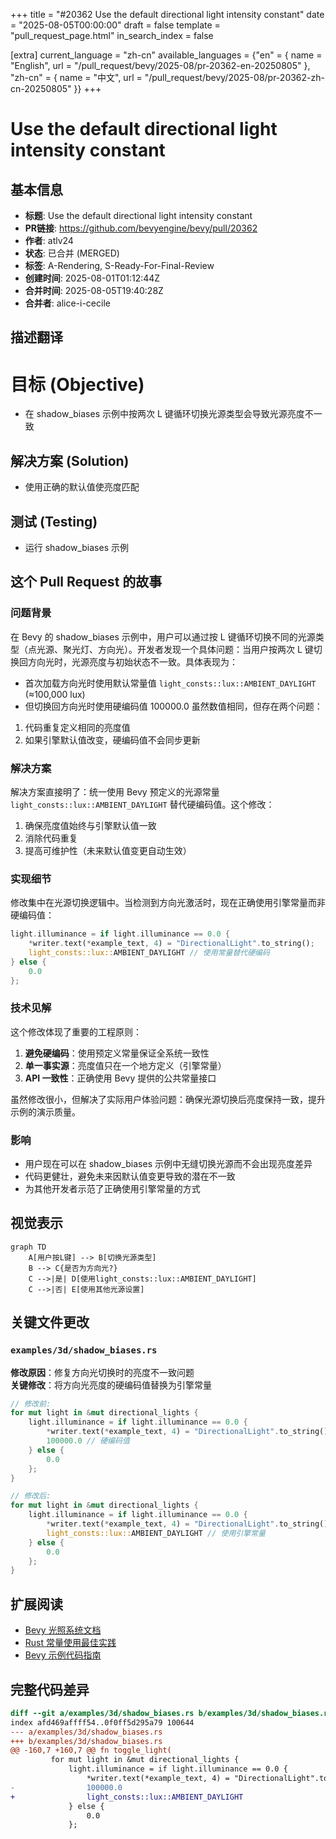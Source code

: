 +++
title = "#20362 Use the default directional light intensity constant"
date = "2025-08-05T00:00:00"
draft = false
template = "pull_request_page.html"
in_search_index = false

[extra]
current_language = "zh-cn"
available_languages = {"en" = { name = "English", url = "/pull_request/bevy/2025-08/pr-20362-en-20250805" }, "zh-cn" = { name = "中文", url = "/pull_request/bevy/2025-08/pr-20362-zh-cn-20250805" }}
+++

# Use the default directional light intensity constant

## 基本信息
- **标题**: Use the default directional light intensity constant
- **PR链接**: https://github.com/bevyengine/bevy/pull/20362
- **作者**: atlv24
- **状态**: 已合并 (MERGED)
- **标签**: A-Rendering, S-Ready-For-Final-Review
- **创建时间**: 2025-08-01T01:12:44Z
- **合并时间**: 2025-08-05T19:40:28Z
- **合并者**: alice-i-cecile

## 描述翻译

# 目标 (Objective)

- 在 shadow_biases 示例中按两次 L 键循环切换光源类型会导致光源亮度不一致

## 解决方案 (Solution)

- 使用正确的默认值使亮度匹配

## 测试 (Testing)

- 运行 shadow_biases 示例

## 这个 Pull Request 的故事

### 问题背景
在 Bevy 的 shadow_biases 示例中，用户可以通过按 L 键循环切换不同的光源类型（点光源、聚光灯、方向光）。开发者发现一个具体问题：当用户按两次 L 键切换回方向光时，光源亮度与初始状态不一致。具体表现为：
- 首次加载方向光时使用默认常量值 `light_consts::lux::AMBIENT_DAYLIGHT` (≈100,000 lux)
- 但切换回方向光时使用硬编码值 100000.0
虽然数值相同，但存在两个问题：
1. 代码重复定义相同的亮度值
2. 如果引擎默认值改变，硬编码值不会同步更新

### 解决方案
解决方案直接明了：统一使用 Bevy 预定义的光源常量 `light_consts::lux::AMBIENT_DAYLIGHT` 替代硬编码值。这个修改：
1. 确保亮度值始终与引擎默认值一致
2. 消除代码重复
3. 提高可维护性（未来默认值变更自动生效）

### 实现细节
修改集中在光源切换逻辑中。当检测到方向光激活时，现在正确使用引擎常量而非硬编码值：

```rust
light.illuminance = if light.illuminance == 0.0 {
    *writer.text(*example_text, 4) = "DirectionalLight".to_string();
    light_consts::lux::AMBIENT_DAYLIGHT // 使用常量替代硬编码
} else {
    0.0
};
```

### 技术见解
这个修改体现了重要的工程原则：
1. **避免硬编码**：使用预定义常量保证全系统一致性
2. **单一事实源**：亮度值只在一个地方定义（引擎常量）
3. **API 一致性**：正确使用 Bevy 提供的公共常量接口

虽然修改很小，但解决了实际用户体验问题：确保光源切换后亮度保持一致，提升示例的演示质量。

### 影响
- 用户现在可以在 shadow_biases 示例中无缝切换光源而不会出现亮度差异
- 代码更健壮，避免未来因默认值变更导致的潜在不一致
- 为其他开发者示范了正确使用引擎常量的方式

## 视觉表示

```mermaid
graph TD
    A[用户按L键] --> B[切换光源类型]
    B --> C{是否为方向光?}
    C -->|是| D[使用light_consts::lux::AMBIENT_DAYLIGHT]
    C -->|否| E[使用其他光源设置]
```

## 关键文件更改

### `examples/3d/shadow_biases.rs`
**修改原因**：修复方向光切换时的亮度不一致问题  
**关键修改**：将方向光亮度的硬编码值替换为引擎常量

```rust
// 修改前:
for mut light in &mut directional_lights {
    light.illuminance = if light.illuminance == 0.0 {
        *writer.text(*example_text, 4) = "DirectionalLight".to_string();
        100000.0 // 硬编码值
    } else {
        0.0
    };
}

// 修改后:
for mut light in &mut directional_lights {
    light.illuminance = if light.illuminance == 0.0 {
        *writer.text(*example_text, 4) = "DirectionalLight".to_string();
        light_consts::lux::AMBIENT_DAYLIGHT // 使用引擎常量
    } else {
        0.0
    };
}
```

## 扩展阅读
- [Bevy 光照系统文档](https://docs.rs/bevy/latest/bevy/pbr/struct.DirectionalLight.html)
- [Rust 常量使用最佳实践](https://doc.rust-lang.org/stable/std/keyword.const.html)
- [Bevy 示例代码指南](https://github.com/bevyengine/bevy/blob/main/examples/README.md)

## 完整代码差异

```diff
diff --git a/examples/3d/shadow_biases.rs b/examples/3d/shadow_biases.rs
index afd469affff54..0f0ff5d295a79 100644
--- a/examples/3d/shadow_biases.rs
+++ b/examples/3d/shadow_biases.rs
@@ -160,7 +160,7 @@ fn toggle_light(
         for mut light in &mut directional_lights {
             light.illuminance = if light.illuminance == 0.0 {
                 *writer.text(*example_text, 4) = "DirectionalLight".to_string();
-                100000.0
+                light_consts::lux::AMBIENT_DAYLIGHT
             } else {
                 0.0
             };
```